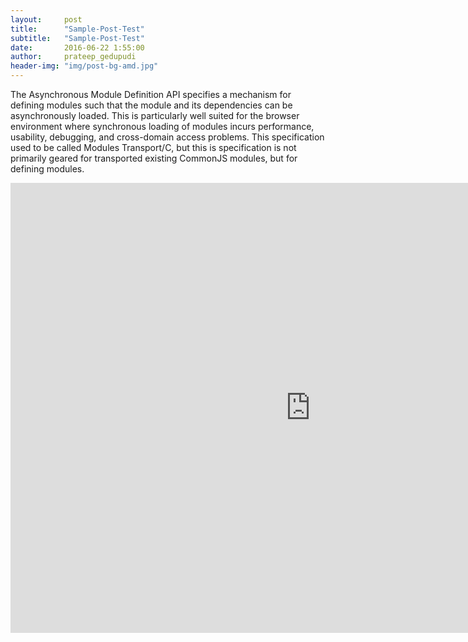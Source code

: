 ```yaml
---
layout:     post
title:      "Sample-Post-Test"
subtitle:   "Sample-Post-Test"
date:       2016-06-22 1:55:00
author:     prateep_gedupudi
header-img: "img/post-bg-amd.jpg"
---
```


<p>The Asynchronous Module Definition API specifies a mechanism for defining modules such that the module and its dependencies can be asynchronously loaded. This is particularly well suited for the browser environment where synchronous loading of modules incurs performance, usability, debugging, and cross-domain access problems. This specification used to be called Modules Transport/C, but this is specification is not primarily geared for transported existing CommonJS modules, but for defining modules.</p>
<div class="embed-responsive embed-responsive-16by9">
	<iframe width="960" height="720" src="https://www.youtube.com/embed/VbNIgPGBLRI" frameborder="0" allowfullscreen></iframe>
</div>
